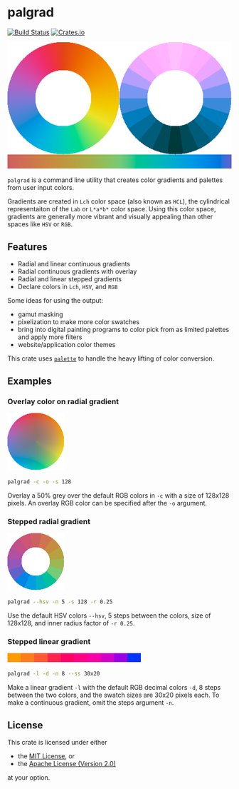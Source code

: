 # palgrad
[![Build Status](https://travis-ci.com/okaneco/palgrad.svg?branch=master)](https://travis-ci.com/okaneco/palgrad)
[![Crates.io](https://img.shields.io/crates/v/palgrad.svg)](https://crates.io/crates/palgrad)


![Radial gradients and linear gradient](gfx/hero.png)

`palgrad` is a command line utility that creates color gradients and palettes from user input colors.

Gradients are created in `Lch` color space (also known as `HCL`), the cylindrical representaiton of the `Lab` or `L*a*b*` color space. Using this color space, gradients are generally more vibrant and visually appealing than other spaces like `HSV` or `RGB`.

## Features

- Radial and linear continuous gradients
- Radial continuous gradients with overlay
- Radial and linear stepped gradients
- Declare colors in `Lch`, `HSV`, and `RGB`

Some ideas for using the output:
- gamut masking
- pixelization to make more color swatches
- bring into digital painting programs to color pick from as limited palettes and apply more filters
- website/application color themes

This crate uses [`palette`](https://github.com/Ogeon/palette) to handle the heavy lifting of color conversion.

## Examples

### Overlay color on radial gradient
![Radial gradients and linear gradien](gfx/ex-overlay.png)

```bash
palgrad -c -o -s 128
```
Overlay a 50% grey over the default RGB colors in `-c` with a size of 128x128 pixels. An overlay RGB color can be specified after the `-o` argument.

### Stepped radial gradient
![Radial gradients and linear gradien](gfx/ex-radial-stepped-radius.png)

```bash
palgrad --hsv -n 5 -s 128 -r 0.25
```
Use the default HSV colors `--hsv`, 5 steps between the colors, size of 128x128, and inner radius factor of `-r 0.25`.

### Stepped linear gradient
![Radial gradients and linear gradien](gfx/ex-step-linear.png)

```bash
palgrad -l -d -n 8 --ss 30x20
```
Make a linear gradient `-l` with the default RGB decimal colors `-d`, 8 steps between the two colors, and the swatch sizes are 30x20 pixels each. To make a continuous gradient, omit the steps argument `-n`.


## License

This crate is licensed under either
- the [MIT License](LICENSE-MIT), or
- the [Apache License (Version 2.0)](LICENSE-APACHE)

at your option.
